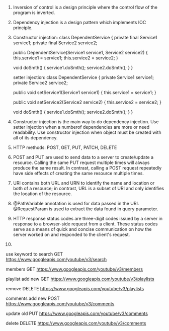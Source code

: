 1. Inversion of control is a design principle where the control flow of the program is inverted. 

2. Dependency injection is a design pattern which implements IOC principle.

3. Constructor injection:
class DependentService {
    private final Service1 service1;
    private final Service2 service2;

    public DependentService(Service1 service1, Service2 service2) {
        this.service1 = service1;
        this.service2 = service2;
    }

    void doSmth() {
        service1.doSmth();
        service2.doSmth();
    }
}
	
	setter injection:
class DependentService {
    private Service1 service1;
    private Service2 service2;

    public void setService1(Service1 service1) {
        this.service1 = service1;
    }

    public void setService2(Service2 service2) {
        this.service2 = service2;
    }

    void doSmth() {
        service1.doSmth();
        service2.doSmth();
    }
}

4. Constructor injection is the main way to do dependency injection. Use setter injection when a numberof dependencies are more or need readability. Use constructor injection when object must be created with all of its dependency.

5. HTTP methods: POST, GET, PUT, PATCH, DELETE

6. POST and PUT are used to send data to a server to create/update a resource. Calling the same PUT request multiple times will always produce the same result. In contrast, calling a POST request repeatedly have side effects of creating the same resource multiple times.

7. URI contains both URL and URN to identify the name and location or both of a resource; in contrast, URL is a subset of URI and only identifies the location of the resource.

8. @PathVariable annotation is used for data passed in the URI. @RequestParam is used to extract the data found in query parameter.

9. HTTP response status codes are three-digit codes issued by a server in response to a browser-side request from a client. These status codes serve as a means of quick and concise communication on how the server worked on and responded to the client's request.

10. 
use keyword to search
GET https://www.googleapis.com/youtube/v3/search

members
GET https://www.googleapis.com/youtube/v3/members

playlist
add new
GET https://www.googleapis.com/youtube/v3/playlists

remove
DELETE https://www.googleapis.com/youtube/v3/playlists

comments
add new
POST https://www.googleapis.com/youtube/v3/comments

update old
PUT https://www.googleapis.com/youtube/v3/comments

delete
DELETE https://www.googleapis.com/youtube/v3/comments
